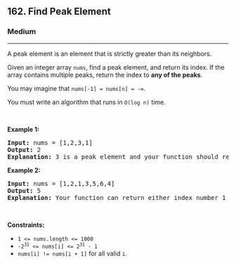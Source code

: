 <h2>162. Find Peak Element</h2><h3>Medium</h3><hr><div style="user-select: auto;"><p style="user-select: auto;">A peak element is an element that is strictly greater than its neighbors.</p>

<p style="user-select: auto;">Given an integer array <code style="user-select: auto;">nums</code>, find a peak element, and return its index. If&nbsp;the array contains multiple peaks, return the index to <strong style="user-select: auto;">any of the peaks</strong>.</p>

<p style="user-select: auto;">You may imagine that <code style="user-select: auto;">nums[-1] = nums[n] = -∞</code>.</p>

<p style="user-select: auto;">You must write an algorithm that runs in&nbsp;<code style="user-select: auto;">O(log n)</code> time.</p>

<p style="user-select: auto;">&nbsp;</p>
<p style="user-select: auto;"><strong style="user-select: auto;">Example 1:</strong></p>

<pre style="user-select: auto;"><strong style="user-select: auto;">Input:</strong> nums = [1,2,3,1]
<strong style="user-select: auto;">Output:</strong> 2
<strong style="user-select: auto;">Explanation:</strong> 3 is a peak element and your function should return the index number 2.</pre>

<p style="user-select: auto;"><strong style="user-select: auto;">Example 2:</strong></p>

<pre style="user-select: auto;"><strong style="user-select: auto;">Input:</strong> nums = [1,2,1,3,5,6,4]
<strong style="user-select: auto;">Output:</strong> 5
<strong style="user-select: auto;">Explanation:</strong> Your function can return either index number 1 where the peak element is 2, or index number 5 where the peak element is 6.</pre>

<p style="user-select: auto;">&nbsp;</p>
<p style="user-select: auto;"><strong style="user-select: auto;">Constraints:</strong></p>

<ul style="user-select: auto;">
	<li style="user-select: auto;"><code style="user-select: auto;">1 &lt;= nums.length &lt;= 1000</code></li>
	<li style="user-select: auto;"><code style="user-select: auto;">-2<sup style="user-select: auto;">31</sup> &lt;= nums[i] &lt;= 2<sup style="user-select: auto;">31</sup> - 1</code></li>
	<li style="user-select: auto;"><code style="user-select: auto;">nums[i] != nums[i + 1]</code> for all valid <code style="user-select: auto;">i</code>.</li>
</ul>
</div>